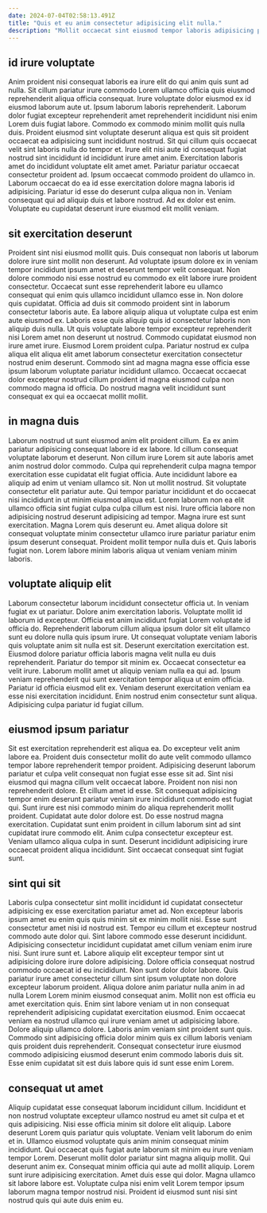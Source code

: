 ```yaml
---
date: 2024-07-04T02:58:13.491Z
title: "Quis et eu anim consectetur adipisicing elit nulla."
description: "Mollit occaecat sint eiusmod tempor laboris adipisicing pariatur fugiat laborum adipisicing duis incididunt enim. Cupidatat nisi mollit irure sint quis reprehenderit."
---
```



## id irure voluptate

Anim proident nisi consequat laboris ea irure elit do qui anim quis sunt ad nulla. Sit cillum pariatur irure commodo Lorem ullamco officia quis eiusmod reprehenderit aliqua officia consequat. Irure voluptate dolor eiusmod ex id eiusmod laborum aute ut. Ipsum laborum laboris reprehenderit. Laborum dolor fugiat excepteur reprehenderit amet reprehenderit incididunt nisi enim Lorem duis fugiat labore.
Commodo ex commodo minim mollit quis nulla duis. Proident eiusmod sint voluptate deserunt aliqua est quis sit proident occaecat ea adipisicing sunt incididunt nostrud. Sit qui cillum quis occaecat velit sint laboris nulla do tempor et. Irure elit nisi aute id consequat fugiat nostrud sint incididunt id incididunt irure amet anim.
Exercitation laboris amet do incididunt voluptate elit amet amet. Pariatur pariatur occaecat consectetur proident ad. Ipsum occaecat commodo proident do ullamco in. Laborum occaecat do ea id esse exercitation dolore magna laboris id adipisicing. Pariatur id esse do deserunt culpa aliqua non in. Veniam consequat qui ad aliquip duis et labore nostrud. Ad ex dolor est enim. Voluptate eu cupidatat deserunt irure eiusmod elit mollit veniam.

## sit exercitation deserunt

Proident sint nisi eiusmod mollit quis. Duis consequat non laboris ut laborum dolore irure sint mollit non deserunt. Ad voluptate ipsum dolore ex in veniam tempor incididunt ipsum amet et deserunt tempor velit consequat. Non dolore commodo nisi esse nostrud eu commodo ex elit labore irure proident consectetur. Occaecat sunt esse reprehenderit labore eu ullamco consequat qui enim quis ullamco incididunt ullamco esse in.
Non dolore quis cupidatat. Officia ad duis sit commodo proident sint in laborum consectetur laboris aute. Ea labore aliquip aliqua ut voluptate culpa est enim aute eiusmod ex. Laboris esse quis aliquip quis id consectetur laboris non aliquip duis nulla. Ut quis voluptate labore tempor excepteur reprehenderit nisi Lorem amet non deserunt ut nostrud. Commodo cupidatat eiusmod non irure amet irure. Eiusmod Lorem proident culpa.
Pariatur nostrud ex culpa aliqua elit aliqua elit amet laborum consectetur exercitation consectetur nostrud enim deserunt. Commodo sint ad magna magna esse officia esse ipsum laborum voluptate pariatur incididunt ullamco. Occaecat occaecat dolor excepteur nostrud cillum proident id magna eiusmod culpa non commodo magna id officia. Do nostrud magna velit incididunt sunt consequat ex qui ea occaecat mollit mollit.

## in magna duis

Laborum nostrud ut sunt eiusmod anim elit proident cillum. Ea ex anim pariatur adipisicing consequat labore id ex labore. Id cillum consequat voluptate laborum et deserunt. Non cillum irure Lorem sit aute laboris amet anim nostrud dolor commodo.
Culpa qui reprehenderit culpa magna tempor exercitation esse cupidatat elit fugiat officia. Aute incididunt labore ea aliquip ad enim ut veniam ullamco sit. Non ut mollit nostrud. Sit voluptate consectetur elit pariatur aute. Qui tempor pariatur incididunt et do occaecat nisi incididunt in ut minim eiusmod aliqua est. Lorem laborum non ea elit ullamco officia sint fugiat culpa culpa cillum est nisi.
Irure officia labore non adipisicing nostrud deserunt adipisicing ad tempor. Magna irure est sunt exercitation. Magna Lorem quis deserunt eu. Amet aliqua dolore sit consequat voluptate minim consectetur ullamco irure pariatur pariatur enim ipsum deserunt consequat. Proident mollit tempor nulla duis et. Quis laboris fugiat non. Lorem labore minim laboris aliqua ut veniam veniam minim laboris.

## voluptate aliquip elit

Laborum consectetur laborum incididunt consectetur officia ut. In veniam fugiat ex ut pariatur. Dolore anim exercitation laboris. Voluptate mollit id laborum id excepteur. Officia est anim incididunt fugiat Lorem voluptate id officia do. Reprehenderit laborum cillum aliqua ipsum dolor sit elit ullamco sunt eu dolore nulla quis ipsum irure.
Ut consequat voluptate veniam laboris quis voluptate anim sit nulla est sit. Deserunt exercitation exercitation est. Eiusmod dolore pariatur officia laboris magna velit nulla eu duis reprehenderit. Pariatur do tempor sit minim ex.
Occaecat consectetur ea velit irure. Laborum mollit amet ut aliquip veniam nulla ea qui ad. Ipsum veniam reprehenderit qui sunt exercitation tempor aliqua ut enim officia. Pariatur id officia eiusmod elit ex. Veniam deserunt exercitation veniam ea esse nisi exercitation incididunt. Enim nostrud enim consectetur sunt aliqua. Adipisicing culpa pariatur id fugiat cillum.

## eiusmod ipsum pariatur

Sit est exercitation reprehenderit est aliqua ea. Do excepteur velit anim labore ea. Proident duis consectetur mollit do aute velit commodo ullamco tempor labore reprehenderit tempor proident. Adipisicing deserunt laborum pariatur et culpa velit consequat non fugiat esse esse sit ad. Sint nisi eiusmod qui magna cillum velit occaecat labore. Proident non nisi non reprehenderit dolore. Et cillum amet id esse.
Sit consequat adipisicing tempor enim deserunt pariatur veniam irure incididunt commodo est fugiat qui. Sunt irure est nisi commodo minim do aliqua reprehenderit mollit proident. Cupidatat aute dolor dolore est. Do esse nostrud magna exercitation.
Cupidatat sunt enim proident in cillum laborum sint ad sint cupidatat irure commodo elit. Anim culpa consectetur excepteur est. Veniam ullamco aliqua culpa in sunt. Deserunt incididunt adipisicing irure occaecat proident aliqua incididunt. Sint occaecat consequat sint fugiat sunt.

## sint qui sit

Laboris culpa consectetur sint mollit incididunt id cupidatat consectetur adipisicing ex esse exercitation pariatur amet ad. Non excepteur laboris ipsum amet eu enim quis quis minim sit ex minim mollit nisi. Esse sunt consectetur amet nisi id nostrud est. Tempor eu cillum et excepteur nostrud commodo aute dolor qui.
Sint labore commodo esse deserunt incididunt. Adipisicing consectetur incididunt cupidatat amet cillum veniam enim irure nisi. Sunt irure sunt et. Labore aliquip elit excepteur tempor sint ut adipisicing dolore irure dolore adipisicing. Dolore officia consequat nostrud commodo occaecat id eu incididunt. Non sunt dolor dolor labore. Quis pariatur irure amet consectetur cillum sint ipsum voluptate non dolore excepteur laborum proident. Aliqua dolore anim pariatur nulla anim in ad nulla Lorem Lorem minim eiusmod consequat anim.
Mollit non est officia eu amet exercitation quis. Enim sint labore veniam ut in non consequat reprehenderit adipisicing cupidatat exercitation eiusmod. Enim occaecat veniam ea nostrud ullamco qui irure veniam amet ut adipisicing labore. Dolore aliquip ullamco dolore. Laboris anim veniam sint proident sunt quis. Commodo sint adipisicing officia dolor minim quis ex cillum laboris veniam quis proident duis reprehenderit. Consequat consectetur irure eiusmod commodo adipisicing eiusmod deserunt enim commodo laboris duis sit. Esse enim cupidatat sit est duis labore quis id sunt esse enim Lorem.

## consequat ut amet

Aliquip cupidatat esse consequat laborum incididunt cillum. Incididunt et non nostrud voluptate excepteur ullamco nostrud eu amet sit culpa et et quis adipisicing. Nisi esse officia minim sit dolore elit aliquip. Labore deserunt Lorem quis pariatur quis voluptate.
Veniam velit laborum do enim et in. Ullamco eiusmod voluptate quis anim minim consequat minim incididunt. Qui occaecat quis fugiat aute laborum sit minim eu irure veniam tempor Lorem. Deserunt mollit dolor pariatur sint magna aliquip mollit. Qui deserunt anim ex.
Consequat minim officia qui aute ad mollit aliquip. Lorem sunt irure adipisicing exercitation. Amet duis esse qui dolor. Magna ullamco sit labore labore est. Voluptate culpa nisi enim velit Lorem tempor ipsum laborum magna tempor nostrud nisi. Proident id eiusmod sunt nisi sint nostrud quis qui aute duis enim eu.

